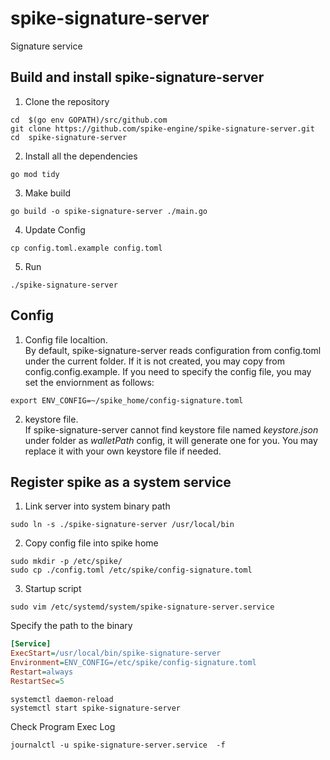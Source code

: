 # spike-signature-server
Signature service

## Build and install spike-signature-server
1. Clone the repository
```shell
cd  $(go env GOPATH)/src/github.com
git clone https://github.com/spike-engine/spike-signature-server.git
cd  spike-signature-server
```
2. Install all the dependencies
```shell
go mod tidy
```
3. Make build
```shell
go build -o spike-signature-server ./main.go
```
4. Update Config
```
cp config.toml.example config.toml
```
5. Run
```
./spike-signature-server
```

## Config 

1. Config file localtion.  
By default, spike-signature-server reads configuration from config.toml under the current folder. If it is not created, you may copy from config.config.example. If you need to specify the config file, you may set the enviornment as follows:
```
export ENV_CONFIG=~/spike_home/config-signature.toml
```
2. keystore file.  
If spike-signature-server cannot find keystore file named *keystore.json* under folder as *walletPath* config, it will generate one for you. You may replace it with your own keystore file if needed.

## Register spike as a system service
1. Link server into system binary path
```
sudo ln -s ./spike-signature-server /usr/local/bin
```
2. Copy config file into spike home
```
sudo mkdir -p /etc/spike/
sudo cp ./config.toml /etc/spike/config-signature.toml
```
3. Startup script
```shell
sudo vim /etc/systemd/system/spike-signature-server.service
```
Specify the path to the binary
```ini
[Service] 
ExecStart=/usr/local/bin/spike-signature-server
Environment=ENV_CONFIG=/etc/spike/config-signature.toml
Restart=always
RestartSec=5
```
```shell
systemctl daemon-reload
systemctl start spike-signature-server
```
Check Program Exec Log 
```shell
journalctl -u spike-signature-server.service  -f 
```
